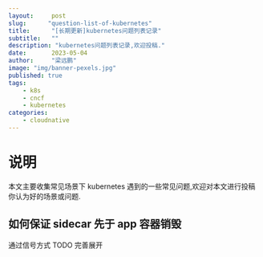 ```yaml
---
layout:     post 
slug:      "question-list-of-kubernetes"
title:      "[长期更新]kubernetes问题列表记录"
subtitle:   ""
description: "kubernetes问题列表记录,欢迎投稿."
date:       2023-05-04
author:     "梁远鹏"
image: "img/banner-pexels.jpg"
published: true
tags:
    - k8s
    - cncf
    - kubernetes
categories: 
    - cloudnative
---
```



# 说明

本文主要收集常见场景下 kubernetes 遇到的一些常见问题,欢迎对本文进行投稿你认为好的场景或问题.

## 如何保证 sidecar 先于 app 容器销毁

通过信号方式
TODO 完善展开

